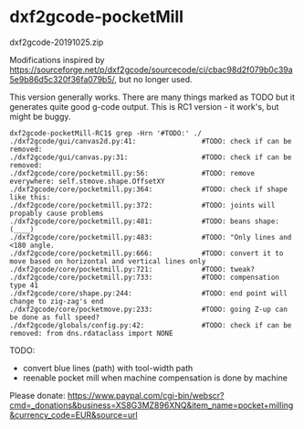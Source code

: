 # dxf2gcode-pocketMill

dxf2gcode-20191025.zip

Modifications inspired by https://sourceforge.net/p/dxf2gcode/sourcecode/ci/cbac98d2f079b0c39a5e9b86d5c320f36fa079b5/,
but no longer used.

This version generally works.
There are many things marked as TODO but it generates quite good g-code output.
This is RC1 version - it work's, but might be buggy.
```
dxf2gcode-pocketMill-RC1$ grep -Hrn '#TODO:' ./
./dxf2gcode/gui/canvas2d.py:41:                #TODO: check if can be removed:
./dxf2gcode/gui/canvas.py:31:                  #TODO: check if can be removed:
./dxf2gcode/core/pocketmill.py:56:             #TODO: remove everywhere: self.stmove.shape.OffsetXY
./dxf2gcode/core/pocketmill.py:364:            #TODO: check if shape like this:
./dxf2gcode/core/pocketmill.py:372:            #TODO: joints will propably cause problems
./dxf2gcode/core/pocketmill.py:481:            #TODO: beans shape:  (____)
./dxf2gcode/core/pocketmill.py:483:            #TODO: "Only lines and <180 angle.
./dxf2gcode/core/pocketmill.py:666:            #TODO: convert it to move based on horizontal and vertical lines only
./dxf2gcode/core/pocketmill.py:721:            #TODO: tweak?
./dxf2gcode/core/pocketmill.py:733:            #TODO: compensation type 41
./dxf2gcode/core/shape.py:244:                 #TODO: end point will change to zig-zag's end
./dxf2gcode/core/pocketmove.py:233:            #TODO: going Z-up can be done as full speed?
./dxf2gcode/globals/config.py:42:              #TODO: check if can be removed: from dns.rdataclass import NONE
```
TODO:
- convert blue lines (path) with tool-width path
- reenable pocket mill when machine compensation is done by machine

Please donate: https://www.paypal.com/cgi-bin/webscr?cmd=_donations&business=XS8G3MZ896XNQ&item_name=pocket+milling&currency_code=EUR&source=url
